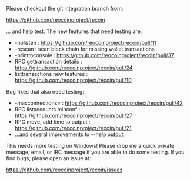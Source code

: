 Please checkout the git integration branch from:

https://github.com/reocoinproject/recoin

... and help test.  The new features that need testing are:

* -nolisten : https://github.com/reocoinproject/recoin/pull/11
* -rescan : scan block chain for missing wallet transactions
* -printtoconsole : https://github.com/reocoinproject/recoin/pull/37
* RPC gettransaction details : https://github.com/reocoinproject/recoin/pull/24
* listtransactions new features : https://github.com/reocoinproject/recoin/pull/10

Bug fixes that also need testing:

* -maxconnections= : https://github.com/reocoinproject/recoin/pull/42
* RPC listaccounts minconf : https://github.com/reocoinproject/recoin/pull/27
* RPC move, add time to output : https://github.com/reocoinproject/recoin/pull/21
* ...and several improvements to --help output.

This needs more testing on Windows!  Please drop me a quick private message, email, or IRC message if you are able to do some testing.  If you find bugs, please open an issue at:

https://github.com/reocoinproject/recoin/issues
